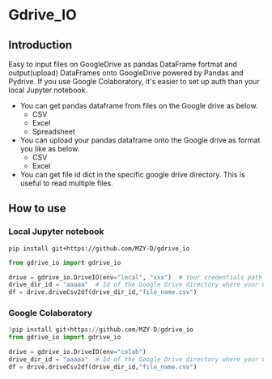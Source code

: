 # Gdrive_IO
## Introduction

Easy to input files on GoogleDrive as pandas DataFrame fortmat and output(upload) DataFrames onto GoogleDrive powered by Pandas and Pydrive. If you use Google Colaboratory, it's easier to set up auth than your local Jupyter notebook.

- You can get pandas dataframe from files on the Google drive as below.
  - CSV
  - Excel
  - Spreadsheet
- You can upload your pandas dataframe onto the Google drive as format you like as below.
  - CSV
  - Excel
- You can get file id dict in the specific google drive directory. This is useful to read multiple files.

## How to use

### Local Jupyter notebook

```
pip install git+https://github.com/MZY-D/gdrive_io
```

```python
from gdrive_io import gdrive_io

drive = gdrive_io.DriveIO(env="local", "xxx")  # Your credentials path for GoogleDrive (https://pythonhosted.org/PyDrive/quickstart.html)
drive_dir_id = "aaaaa"  # Id of the Google Drive directory where your CSV is.
df = drive.driveCsv2df(drive_dir_id,"file_name.csv")
```

### Google Colaboratory

```python
!pip install git+https://github.com/MZY-D/gdrive_io
from gdrive_io import gdrive_io

drive = gdrive_io.DriveIO(env="colab")
drive_dir_id = "aaaaa"  # Id of the Google Drive directory where your CSV is.
df = drive.driveCsv2df(drive_dir_id,"file_name.csv")
```



